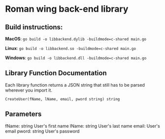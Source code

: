 # Roman wing back-end library

## Build instructions:

__MacOS__: `go build -o libbackend.dylib -buildmode=c-shared main.go`

__Linux__: `go build -o libbackend.so -buildmode=c-shared main.go`

__Windows__: `go build -o libbackend.dll -buildmode=c-shared main.go`

## Library Function Documentation

Each library function returns a JSON string that still has to be parsed
wherever you import it.

`CreateUser(fName, lName, email, pword string) string`

Parameters
----------
fName: string
    User's first name
lName: string
    User's last name
email:
    User's email
pword: string
    User's password
